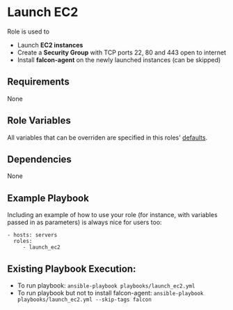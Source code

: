 Launch EC2
=========

Role is used to 
  * Launch <b>EC2 instances</b>
  * Create a <b>Security Group</b> with TCP ports 22, 80 and 443 open to internet
  * Install <b>falcon-agent</b> on the newly launched instances (can be skipped) 

Requirements
------------

None

Role Variables
--------------

All variables that can be overriden are specified in this roles' [defaults](defaults/main.yml).

Dependencies
------------

None

Example Playbook
----------------

Including an example of how to use your role (for instance, with variables passed in as parameters) is always nice for users too:

    - hosts: servers
      roles:
         - launch_ec2


Existing Playbook Execution:
------------------
  * To run playbook: 
  `ansible-playbook playbooks/launch_ec2.yml`
  * To run playbook but not to install falcon-agent:
  `ansible-playbook playbooks/launch_ec2.yml --skip-tags falcon`